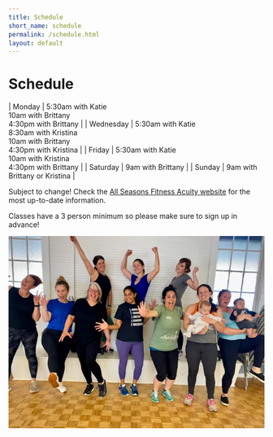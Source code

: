 ```yaml
---
title: Schedule
short_name: schedule
permalink: /schedule.html
layout: default
---
```


# Schedule

| Monday | 5:30am with Katie <br/> 10am with Brittany <br/> 4:30pm with Brittany |
| Wednesday | 5:30am with Katie <br/> 8:30am with Kristina <br/> 10am with Brittany <br/> 4:30pm with Kristina |
| Friday | 5:30am with Katie <br/> 10am with Kristina <br/> 4:30pm with Brittany |
| Saturday | 9am with Brittany |
| Sunday | 9am with Brittany or Kristina |

Subject to change! Check the <a href="https://allseasonsfitness.as.me" target="_blank" rel="noopener noreferrer">All Seasons Fitness Acuity website</a> for the most up-to-date information.

Classes have a 3 person minimum so please make sure to sign up in advance!

<img class="img-responsive asf-img" src="assets/images/group4.png">